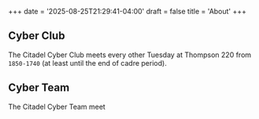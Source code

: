 +++
date = '2025-08-25T21:29:41-04:00'
draft = false
title = 'About'
+++


## Cyber Club
The Citadel Cyber Club meets every other Tuesday at Thompson 220 from `1850-1740` (at least until the end of cadre period).

## Cyber Team
The Citadel Cyber Team meet
